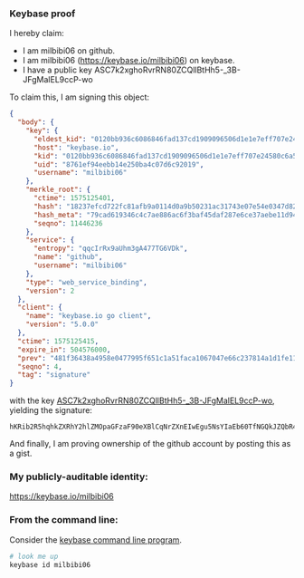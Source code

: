 ### Keybase proof

I hereby claim:

  * I am milbibi06 on github.
  * I am milbibi06 (https://keybase.io/milbibi06) on keybase.
  * I have a public key ASC7k2xghoRvrRN80ZCQllBtHh5-_3B-JFgMalEL9ccP-wo

To claim this, I am signing this object:

```json
{
  "body": {
    "key": {
      "eldest_kid": "0120bb936c6086846fad137cd1909096506d1e1e7eff707e24580c6a510bf5c70ffb0a",
      "host": "keybase.io",
      "kid": "0120bb936c6086846fad137cd1909096506d1e1e7eff707e24580c6a510bf5c70ffb0a",
      "uid": "8761ef94eebb14e250ba4c07d6c92019",
      "username": "milbibi06"
    },
    "merkle_root": {
      "ctime": 1575125401,
      "hash": "18237efcd722fc81afb9a0114d0a9b50231ac31743e07e54e0347d82976be69cfa960e441acf3d544ecec457fe9d93fb90ad88275144f068c31f0b0200360997",
      "hash_meta": "79cad619346c4c7ae886ac6f3baf45daf287e6ce37aebe11d947c232d39ecb92",
      "seqno": 11446236
    },
    "service": {
      "entropy": "qqcIrRx9aUhm3gA477TG6VDk",
      "name": "github",
      "username": "milbibi06"
    },
    "type": "web_service_binding",
    "version": 2
  },
  "client": {
    "name": "keybase.io go client",
    "version": "5.0.0"
  },
  "ctime": 1575125415,
  "expire_in": 504576000,
  "prev": "481f36438a4958e0477995f651c1a51faca1067047e66c237814a1d1fe11547b",
  "seqno": 4,
  "tag": "signature"
}
```

with the key [ASC7k2xghoRvrRN80ZCQllBtHh5-_3B-JFgMalEL9ccP-wo](https://keybase.io/milbibi06), yielding the signature:

```
hKRib2R5hqhkZXRhY2hlZMOpaGFzaF90eXBlCqNrZXnEIwEgu5NsYIaEb60TfNGQkJZQbR4efv9wfiRYDGpRC/XHD/sKp3BheWxvYWTESpcCBMQgSB82Q4pJWOBHeZX2UcGlH6yhBnBH5mwjeBSh0f4RVHvEILL6BqYxBmBcFqX7mlCSpV8cgDOgwSGFDJGGwLI2QuPGAgHCo3NpZ8RAHdhURbUaUxlBdPX0s6WWh9TFMrguFPOB40wLeqP8/SU76ieMa1lyj3T/QzbI32yYaYRojjha0iOTwZkyclM3DqhzaWdfdHlwZSCkaGFzaIKkdHlwZQildmFsdWXEIDKSr1rCuvxRSJoCvS82WbYpDaPmQIPlQhmZ2ukbveBFo3RhZ80CAqd2ZXJzaW9uAQ==

```

And finally, I am proving ownership of the github account by posting this as a gist.

### My publicly-auditable identity:

https://keybase.io/milbibi06

### From the command line:

Consider the [keybase command line program](https://keybase.io/download).

```bash
# look me up
keybase id milbibi06
```
